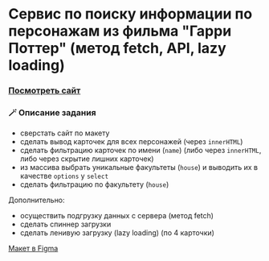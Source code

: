 # Сервис по поиску информации по персонажам из фильма "Гарри Поттер" (метод fetch, API, lazy loading) #

### <a href="https://wcodersv.github.io/HarryPotter/">Посмотреть сайт</a>

### 🪄 Описание задания ###

  - сверстать сайт по макету
  - сделать вывод карточек для всех персонажей (через `innerHTML`)
  - сделать фильтрацию карточек по имени (`name`) (либо через `innerHTML`, либо через скрытие лишних карточек)
  - из массива выбрать уникальные факультеты (`house`) и выводить их в качестве `options` у `select`
  - сделать фильтрацию по факультету (`house`)

Дополнительно:
  - осуществить подгрузку данных с сервера (метод fetch)
  - сделать спиннер загрузки
  - сделать ленивую загрузку (lazy loading) (по 4 карточки)

<p><a href="https://www.figma.com/file/IEKD0HrGYAPdk5CXmRxiTR/Projects?node-id=2489%3A799&mode=dev">Макет в Figma</a></p>
